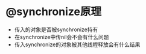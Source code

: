 # @synchronize原理

* 传入的对象是否被synchronize持有
* 在synchronize中传nil会不会有什么问题
* 传入synchronize的对象被其他线程释放会有什么结果



